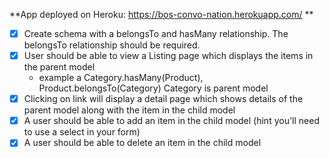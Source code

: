 **App deployed on Heroku: https://bos-convo-nation.herokuapp.com/
**
- [x] Create schema with a belongsTo and hasMany relationship. The belongsTo relationship should be required.
- [x] User should be able to view a Listing page which displays the items in the parent model
  - example a Category.hasMany(Product), Product.belongsTo(Category) Category is parent model
- [x] Clicking on link will display a detail page which shows details of the parent model along with the item in the child model
- [x] A user should be able to add an item in the child model (hint you'll need to use a select in your form)
- [x] A user should be able to delete an item in the child model
